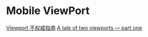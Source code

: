 # Mobile ViewPort

[Viewport 不权威指南](http://www.iinterest.net/2011/05/02/about-viewport/)
[A tale of two viewports — part one](http://www.quirksmode.org/mobile/viewports.html)